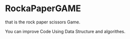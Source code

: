 # RockaPaperGAME
that is the rock paper scissors Game.

You can improve Code Using Data Structure and algorithes.

